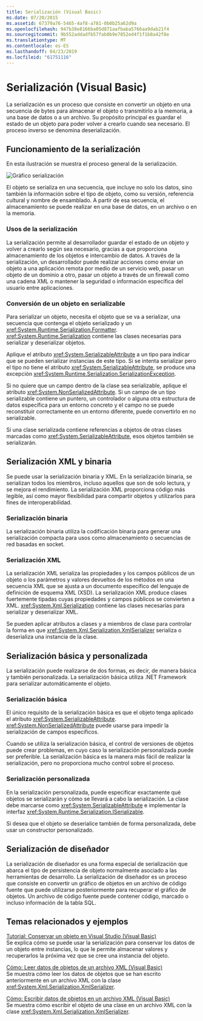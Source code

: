 ```yaml
---
title: Serialización (Visual Basic)
ms.date: 07/20/2015
ms.assetid: 67379a76-5465-4af8-a781-0b0b25a62d9a
ms.openlocfilehash: 947b38e8166ba05d871aafbaba5766aa9dab21f4
ms.sourcegitcommit: 9b552addadfb57fab0b9e7852ed4f1f1b8a42f8e
ms.translationtype: MT
ms.contentlocale: es-ES
ms.lasthandoff: 04/23/2019
ms.locfileid: "61751116"
---
```

# <a name="serialization-visual-basic"></a>Serialización (Visual Basic)
La serialización es un proceso que consiste en convertir un objeto en una secuencia de bytes para almacenar el objeto o transmitirlo a la memoria, a una base de datos o a un archivo. Su propósito principal es guardar el estado de un objeto para poder volver a crearlo cuando sea necesario. El proceso inverso se denomina deserialización.  
  
## <a name="how-serialization-works"></a>Funcionamiento de la serialización  
 En esta ilustración se muestra el proceso general de la serialización.  
  
![Gráfico serialización](./media/index/serialization-process.gif)
  
 El objeto se serializa en una secuencia, que incluye no solo los datos, sino también la información sobre el tipo de objeto, como su versión, referencia cultural y nombre de ensamblado. A partir de esa secuencia, el almacenamiento se puede realizar en una base de datos, en un archivo o en la memoria.  
  
### <a name="uses-for-serialization"></a>Usos de la serialización  
 La serialización permite al desarrollador guardar el estado de un objeto y volver a crearlo según sea necesario, gracias a que proporciona almacenamiento de los objetos e intercambio de datos. A través de la serialización, un desarrollador puede realizar acciones como enviar un objeto a una aplicación remota por medio de un servicio web, pasar un objeto de un dominio a otro, pasar un objeto a través de un firewall como una cadena XML o mantener la seguridad o información específica del usuario entre aplicaciones.  
  
### <a name="making-an-object-serializable"></a>Conversión de un objeto en serializable  
 Para serializar un objeto, necesita el objeto que se va a serializar, una secuencia que contenga el objeto serializado y un <xref:System.Runtime.Serialization.Formatter>. <xref:System.Runtime.Serialization> contiene las clases necesarias para serializar y deserializar objetos.  
  
 Aplique el atributo <xref:System.SerializableAttribute> a un tipo para indicar que se pueden serializar instancias de este tipo. Si se intenta serializar pero el tipo no tiene el atributo <xref:System.SerializableAttribute>, se produce una excepción <xref:System.Runtime.Serialization.SerializationException>.  
  
 Si no quiere que un campo dentro de la clase sea serializable, aplique el atributo <xref:System.NonSerializedAttribute>. Si un campo de un tipo serializable contiene un puntero, un controlador o alguna otra estructura de datos específica para un entorno concreto y el campo no se puede reconstituir correctamente en un entorno diferente, puede convertirlo en no serializable.  
  
 Si una clase serializada contiene referencias a objetos de otras clases marcadas como <xref:System.SerializableAttribute>, esos objetos también se serializarán.  
  
## <a name="binary-and-xml-serialization"></a>Serialización XML y binaria  
 Se puede usar la serialización binaria y XML. En la serialización binaria, se serializan todos los miembros, incluso aquellos que son de solo lectura, y se mejora el rendimiento. La serialización XML proporciona código más legible, así como mayor flexibilidad para compartir objetos y utilizarlos para fines de interoperabilidad.  
  
### <a name="binary-serialization"></a>Serialización binaria  
 La serialización binaria utiliza la codificación binaria para generar una serialización compacta para usos como almacenamiento o secuencias de red basadas en socket.  
  
### <a name="xml-serialization"></a>Serialización XML  
 La serialización XML serializa las propiedades y los campos públicos de un objeto o los parámetros y valores devueltos de los métodos en una secuencia XML que se ajusta a un documento específico del lenguaje de definición de esquema XML (XSD). La serialización XML produce clases fuertemente tipadas cuyas propiedades y campos públicos se convierten a XML. <xref:System.Xml.Serialization> contiene las clases necesarias para serializar y deserializar XML.  
  
 Se pueden aplicar atributos a clases y a miembros de clase para controlar la forma en que <xref:System.Xml.Serialization.XmlSerializer> serializa o deserializa una instancia de la clase.  
  
## <a name="basic-and-custom-serialization"></a>Serialización básica y personalizada  
 La serialización puede realizarse de dos formas, es decir, de manera básica y también personalizada. La serialización básica utiliza .NET Framework para serializar automáticamente el objeto.  
  
### <a name="basic-serialization"></a>Serialización básica  
 El único requisito de la serialización básica es que el objeto tenga aplicado el atributo <xref:System.SerializableAttribute>. <xref:System.NonSerializedAttribute> puede usarse para impedir la serialización de campos específicos.  
  
 Cuando se utiliza la serialización básica, el control de versiones de objetos puede crear problemas, en cuyo caso la serialización personalizada puede ser preferible. La serialización básica es la manera más fácil de realizar la serialización, pero no proporciona mucho control sobre el proceso.  
  
### <a name="custom-serialization"></a>Serialización personalizada  
 En la serialización personalizada, puede especificar exactamente qué objetos se serializarán y cómo se llevará a cabo la serialización. La clase debe marcarse como <xref:System.SerializableAttribute> e implementar la interfaz <xref:System.Runtime.Serialization.ISerializable>.  
  
 Si desea que el objeto se deserialice también de forma personalizada, debe usar un constructor personalizado.  
  
## <a name="designer-serialization"></a>Serialización de diseñador  
 La serialización de diseñador es una forma especial de serialización que abarca el tipo de persistencia de objeto normalmente asociado a las herramientas de desarrollo. La serialización de diseñador es un proceso que consiste en convertir un gráfico de objetos en un archivo de código fuente que puede utilizarse posteriormente para recuperar el gráfico de objetos. Un archivo de código fuente puede contener código, marcado o incluso información de la tabla SQL.  
  
## <a name="BKMK_RelatedTopics"></a> Temas relacionados y ejemplos  
 [Tutorial: Conservar un objeto en Visual Studio (Visual Basic)](../../../../visual-basic/programming-guide/concepts/serialization/walkthrough-persisting-an-object-in-visual-studio.md)  
 Se explica cómo se puede usar la serialización para conservar los datos de un objeto entre instancias, lo que le permite almacenar valores y recuperarlos la próxima vez que se cree una instancia del objeto.  
  
 [Cómo: Leer datos de objetos de un archivo XML (Visual Basic)](../../../../visual-basic/programming-guide/concepts/serialization/how-to-read-object-data-from-an-xml-file.md)  
 Se muestra cómo leer los datos de objetos que se han escrito anteriormente en un archivo XML con la clase <xref:System.Xml.Serialization.XmlSerializer>.  
  
 [Cómo: Escribir datos de objetos en un archivo XML (Visual Basic)](../../../../visual-basic/programming-guide/concepts/serialization/how-to-write-object-data-to-an-xml-file.md)  
 Se muestra cómo escribir el objeto de una clase en un archivo XML con la clase <xref:System.Xml.Serialization.XmlSerializer>.
